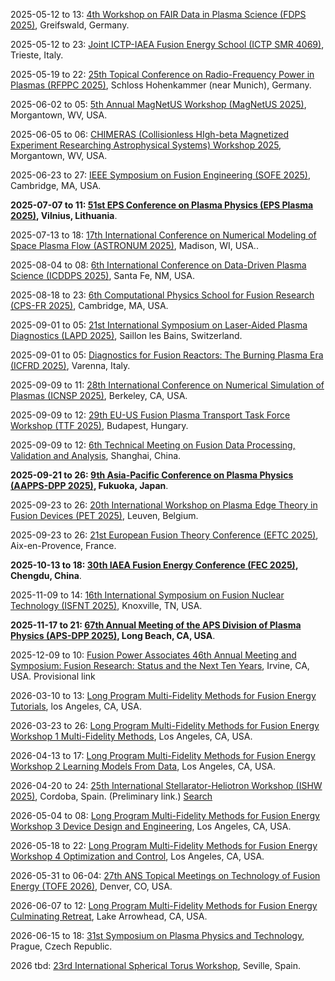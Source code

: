 2025-05-12 to 13: [4th Workshop on FAIR Data in Plasma Science (FDPS 2025)](https://plasma-mds.org/ws-fair-data-plasma-science-4.html), Greifswald, Germany.

2025-05-12 to 23: [Joint ICTP-IAEA Fusion Energy School (ICTP SMR 4069)](https://indico.ictp.it/event/10834), Trieste, Italy.

2025-05-19 to 22: [25th Topical Conference on Radio-Frequency Power in Plasmas (RFPPC 2025)](https://ipp.mpg.de/rfppc2025), Schloss Hohenkammer (near Munich), Germany.

2025-06-02 to 05: [5th Annual MagNetUS Workshop (MagNetUS 2025)](https://magnetus-2025.pa.ucla.edu), Morgantown, WV, USA.

2025-06-05 to 06: [CHIMERAS (Collisionless HIgh-beta Magnetized Experiment Researching Astrophysical Systems) Workshop 2025](https://home.physics.ucla.edu/~sethd/chimeras25wvu/), Morgantown, WV, USA.

2025-06-23 to 27: [IEEE Symposium on Fusion Engineering (SOFE 2025)](https://plasmafusion.eventsair.com/sofe2025/), Cambridge, MA, USA.

**2025-07-07 to 11: [51st EPS Conference on Plasma Physics (EPS Plasma 2025)](https://epsplasma2025.com), Vilnius, Lithuania**.

2025-07-13 to 18: [17th International Conference on Numerical Modeling of Space Plasma Flow (ASTRONUM 2025)](https://space-science.uah.edu/astronum2025/), Madison, WI, USA..

2025-08-04 to 08: [6th International Conference on Data-Driven Plasma Science (ICDDPS 2025)](https://web.cvent.com/event/7de9d238-e170-4fbf-8de5-20abc5c6eb49/), Santa Fe, NM, USA.

2025-08-18 to 23: [6th Computational Physics School for Fusion Research (CPS-FR 2025)](https://sites.google.com/psfc.mit.edu/cps-fr2025), Cambridge, MA, USA.

2025-09-01 to 05: [21st International Symposium on Laser-Aided Plasma Diagnostics (LAPD 2025)](https://lapd21.epfl.ch), Saillon les Bains, Switzerland.

2025-09-01 to 05: [Diagnostics for Fusion Reactors: The Burning Plasma Era (ICFRD 2025)](https://icpc.it/diagnostics/diagnostics-for-fusion-reactors-the-burning-plasma-era/), Varenna, Italy.

2025-09-09 to 11: [28th International Conference on Numerical Simulation of Plasmas (ICNSP 2025)](https://pls.llnl.gov/about/events/28th-international-conference-numerical-simulation-plasmas), Berkeley, CA, USA.

2025-09-09 to 12: [29th EU-US Fusion Plasma Transport Task Force Workshop (TTF 2025)](https://ttf2025.ek.hun-ren.hu), Budapest, Hungary.

2025-09-09 to 12: [6th Technical Meeting on Fusion Data Processing, Validation and Analysis](https://iaea.org/events/evt2405091), Shanghai, China.

**2025-09-21 to 26: [9th Asia-Pacific Conference on Plasma Physics (AAPPS-DPP 2025)](https://aappsdpp.org/AAPPSDPPF/Meetings.html), Fukuoka, Japan**.

2025-09-23 to 26: [20th International Workshop on Plasma Edge Theory in Fusion Devices (PET 2025)](https://pet2025.com/), Leuven, Belgium.

2025-09-23 to 26: [21st European Fusion Theory Conference (EFTC 2025)](https://indico.global/event/13788/), Aix-en-Provence, France.

**2025-10-13 to 18: [30th IAEA Fusion Energy Conference (FEC 2025)](https://conferences.iaea.org/event/392/), Chengdu, China**.

2025-11-09 to 14: [16th International Symposium on Fusion Nuclear Technology (ISFNT 2025)](https://isfnt-16.ornl.gov), Knoxville, TN, USA.

**2025-11-17 to 21: [67th Annual Meeting of the APS Division of Plasma Physics (APS-DPP 2025)](https://engage.aps.org/dpp/meetings/annual-meeting), Long Beach, CA, USA**.

2025-12-09 to 10: [Fusion Power Associates 46th Annual Meeting and Symposium: Fusion Research: Status and the Next Ten Years](https://fusionpower.org/RegistrationForm.html), Irvine, CA, USA. Provisional link

2026-03-10 to 13: [Long Program Multi-Fidelity Methods for Fusion Energy Tutorials](https://www.ipam.ucla.edu/programs/long-programs/multi-fidelity-methods-for-fusion-energy/?tab=activities), los Angeles, CA, USA.

2026-03-23 to 26: [Long Program Multi-Fidelity Methods for Fusion Energy Workshop 1 Multi-Fidelity Methods](https://www.ipam.ucla.edu/programs/long-programs/multi-fidelity-methods-for-fusion-energy/?tab=activities), Los Angeles, CA, USA.

2026-04-13 to 17: [Long Program Multi-Fidelity Methods for Fusion Energy Workshop 2 Learning Models From Data](https://www.ipam.ucla.edu/programs/long-programs/multi-fidelity-methods-for-fusion-energy/?tab=activities), Los Angeles, CA, USA.

2026-04-20 to 24: [25th International Stellarator-Heliotron Workshop (ISHW 2025)](https://ipp.mpg.de/4022808/ISHW), Cordoba, Spain. (Preliminary link.) [Search](https://www.google.com/search?q=International+Stellarator-Heliotron+Workshop+2026+cordoba)

2026-05-04 to 08: [Long Program Multi-Fidelity Methods for Fusion Energy Workshop 3 Device Design and Engineering](https://www.ipam.ucla.edu/programs/long-programs/multi-fidelity-methods-for-fusion-energy/?tab=activities), Los Angeles, CA, USA.

2026-05-18 to 22: [Long Program Multi-Fidelity Methods for Fusion Energy Workshop 4 Optimization and Control](https://www.ipam.ucla.edu/programs/long-programs/multi-fidelity-methods-for-fusion-energy/?tab=activities), Los Angeles, CA, USA.

2026-05-31 to 06-04: [27th ANS Topical Meetings on Technology of Fusion Energy (TOFE 2026)](https://ans.org/meetings/view-398/), Denver, CO, USA.

2026-06-07 to 12: [Long Program Multi-Fidelity Methods for Fusion Energy Culminating Retreat](https://www.ipam.ucla.edu/programs/long-programs/multi-fidelity-methods-for-fusion-energy/?tab=activities), Lake Arrowhead, CA, USA.

2026-06-15 to 18: [31st Symposium on Plasma Physics and Technology](https://www.plasmaconference.cz/), Prague, Czech Republic.

2026 tbd: [23rd International Spherical Torus Workshop](https://sites.google.com/a/pppl.gov/iea-st/st-workshops), Seville, Spain.

